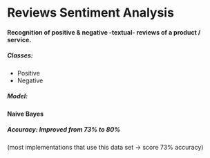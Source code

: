 # Reviews Sentiment Analysis
<h4>Recognition of positive & negative -textual- reviews of a product / service.</h5>
<h5>Classes: </h5>
<ul>
  <li>Positive</li>
  <li>Negative</li>
</ul>
<h5>Model: <h4>Naive Bayes</h4></h5>
<h5>Accuracy: Improved from 73% to <strong>80%</strong></h5> (most implementations that use this data set -> score 73% accuracy)
